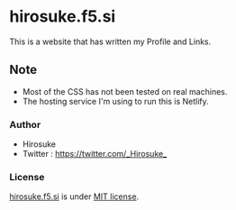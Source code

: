 # hirosuke.f5.si

This is a website that has written my Profile and Links.

## Note

* Most of the CSS has not been tested on real machines.
* The hosting service I'm using to run this is Netlify.

### Author

* Hirosuke
* Twitter : <https://twitter.com/_Hirosuke_>

### License

[hirosuke.f5.si](https://hirosuke.f5.si) is under [MIT license](https://github.com/hirosukee/website/blob/master/LICENSE).
